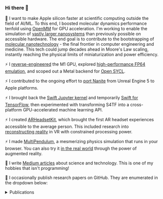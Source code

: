 ### Hi there 👋

🔭 I want to make Apple silicon faster at scientific computing outside the field of AI/ML. To this end, I boosted molecular dynamics performance tenfold using [OpenMM](https://openmm.org/) for GPU acceleration. I'm working to enable the simulation of [vastly larger nanosystems](https://github.com/philipturner/molecular-renderer) than previously possible on accessible hardware. The end goal is to contribute to the bootstrapping of [molecular nanotechnology](https://en.wikipedia.org/wiki/Molecular_nanotechnology) - the final frontier in computer engineering and medicine. This tech could jump decades ahead in Moore's Law scaling, instantly reaching the physical limits of miniaturization and power efficiency.

⚡ I [reverse-engineered](https://github.com/philipturner/metal-benchmarks) the M1 GPU, explored [high-performance FP64 emulation](https://github.com/philipturner/metal-float64), and scoped out a Metal backend for [Open SYCL](https://github.com/OpenSYCL/OpenSYCL).

⚡ I contributed to the ongoing effort to [port Nanite](https://github.com/philipturner/ue5-nanite-macos) from Unreal Engine 5 to Apple platforms.

⚡ I brought back the [Swift Jupyter kernel](https://github.com/google/swift-jupyter) and temporarily [Swift for TensorFlow](https://github.com/tensorflow/swift), then experimented with transforming S4TF into a cross-platform GPU-accelerated machine learning API.

⚡ I created [ARHeadsetKit](https://github.com/philipturner/ARHeadsetKit), which brought the first AR headset experiences accessible to the average person. This included research into [reconstructing reality](https://github.com/philipturner/scene-color-reconstruction) in VR with constrained processing power.

⚡ I made [MultiPendulum](https://github.com/philipturner/multipendulum), a mesmerizing physics simulation that runs in your browser. You can also try it [in the real world](https://github.com/philipturner/ar-multipendulum) through the power of augmented reality.

📘 I write [Medium articles](https://medium.com/@philipturnerAR) about science and technology. This is one of my hobbies that isn't programming!

📘 I occasionally publish research papers on GitHub. They are enumerated in the dropdown below:

<details>
<summary>Publications</summary>
  
  ---

5/8/2023 - [Characterization of Noble Gas Dimers via Molecular Dynamics Simulation](https://github.com/philipturner/noble-gas-md-simulation)

1/19/2022 - [ARHeadsetKit: Bringing Affordable AR Headset Technology to the Masses](https://github.com/philipturner/arheadsetkit-research-paper)

6/3/2021 - [Adding Color to 3D Scene Reconstruction for Augmented Reality Headset Experiences Using an iPhone](https://github.com/philipturner/scene-color-reconstruction)

</details>

<!--
**philipturner/philipturner** is a ✨ _special_ ✨ repository because its `README.md` (this file) appears on your GitHub profile.

Here are some ideas to get you started:

- 🔭 I’m currently working on ...
- 🌱 I’m currently learning ...
- 👯 I’m looking to collaborate on ...
- 🤔 I’m looking for help with ...
- 💬 Ask me about ...
- 📫 How to reach me: ...
- 😄 Pronouns: ...
- ⚡ Fun fact: ...
-->
